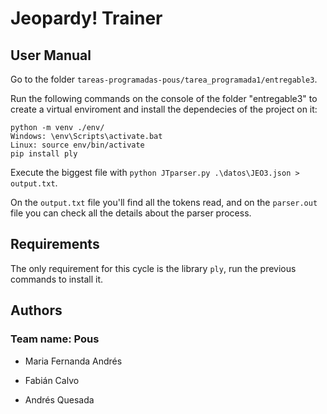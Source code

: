 # Jeopardy! Trainer

## User Manual

Go to the folder ```tareas-programadas-pous/tarea_programada1/entregable3```.

Run the following commands on the console of the folder "entregable3" to create a virtual enviroment and install the dependecies of the project on it:

```
python -m venv ./env/
Windows: \env\Scripts\activate.bat
Linux: source env/bin/activate
pip install ply
```

Execute the biggest file with ```python JTparser.py .\datos\JEO3.json > output.txt```.

On the `output.txt` file you'll find all the tokens read, and on the `parser.out` file you can check all the details about the parser process.

## Requirements

The only requirement for this cycle is the library ```ply```, run the previous commands to install it.

## Authors

### Team name: Pous

* Maria Fernanda Andrés

* Fabián Calvo

* Andrés Quesada
